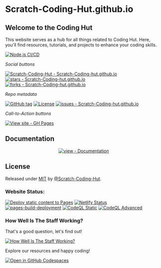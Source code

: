 # Scratch-Coding-Hut.github.io
## Welcome to the Coding Hut

This website serves as a hub for all things related to Coding Hut. Here, you'll find resources, tutorials, and projects to enhance your coding skills.

[![Node.js CI/CD](https://github.com/Scratch-Coding-Hut/Scratch-Coding-Hut/actions/workflows/node.js.yml/badge.svg)](https://github.com/Scratch-Coding-Hut/Scratch-Coding-Hut/actions/workflows/node.js.yml)

_Social buttons_

[![Scratch-Coding-Hut - Scratch-Coding-hut.github.io](https://img.shields.io/static/v1?label=Scratch-Coding-Hut&message=Scratch-Coding-hut.github.io&color=blue&logo=github)](https://github.com/Scratch-Coding-Hut/Scratch-Coding-hut.github.io "Go to GitHub repo")
[![stars - Scratch-Coding-hut.github.io](https://img.shields.io/github/stars/Scratch-Coding-Hut/Scratch-Coding-hut.github.io?style=social)](https://github.com/Scratch-Coding-Hut/Scratch-Coding-hut.github.io)
[![forks - Scratch-Coding-hut.github.io](https://img.shields.io/github/forks/Scratch-Coding-Hut/Scratch-Coding-hut.github.io?style=social)](https://github.com/Scratch-Coding-Hut/Scratch-Coding-hut.github.io)


_Repo metadata_


[![GitHub tag](https://img.shields.io/github/tag/Scratch-Coding-Hut/Scratch-Coding-hut.github.io?include_prereleases=&sort=semver&color=blue)](https://github.com/Scratch-Coding-Hut/Scratch-Coding-hut.github.io/releases/)
[![License](https://img.shields.io/badge/License-MIT-blue)](#license)
[![issues - Scratch-Coding-hut.github.io](https://img.shields.io/github/issues/Scratch-Coding-Hut/Scratch-Coding-hut.github.io)](https://github.com/Scratch-Coding-Hut/Scratch-Coding-hut.github.io/issues)

_Call-to-Action buttons_

[![View site - GH Pages](https://img.shields.io/badge/View_site-GH_Pages-2ea44f?style=for-the-badge)](https://scratch-coding-hut.github.io/Scratch-Coding-hut.github.io/)

## Documentation

<div align="center">

[![view - Documentation](https://img.shields.io/badge/view-Documentation-blue?style=for-the-badge)](/docs/ "Go to project documentation")

</div>


## License

Released under [MIT](/LICENSE) by [@Scratch-Coding-Hut](https://github.com/Scratch-Coding-Hut).

### Website Status:

[![Deploy static content to Pages](https://github.com/Scratch-Coding-Hut/Scratch-Coding-Hut.github.io/actions/workflows/static.yml/badge.svg)](https://github.com/Scratch-Coding-Hut/Scratch-Coding-Hut.github.io/actions/workflows/static.yml)
[![Netlify Status](https://api.netlify.com/api/v1/badges/24833615-5a91-45ff-87cd-42a9f87ddc9f/deploy-status)](https://app.netlify.com/sites/scratch-coding-hut/deploys)
[![pages-build-deployment](https://github.com/Scratch-Coding-Hut/Scratch-Coding-Hut.github.io/actions/workflows/pages/pages-build-deployment/badge.svg)](https://github.com/Scratch-Coding-Hut/Scratch-Coding-Hut.github.io/actions/workflows/pages/pages-build-deployment)
[![CodeQL Static](https://github.com/Scratch-Coding-Hut/Scratch-Coding-Hut.github.io/actions/workflows/github-code-scanning/codeql/badge.svg)](https://github.com/Scratch-Coding-Hut/Scratch-Coding-Hut.github.io/actions/workflows/github-code-scanning/codeql)
[![CodeQL Advanced](https://github.com/Scratch-Coding-Hut/Scratch-Coding-Hut.github.io/actions/workflows/codeql.yml/badge.svg)](https://github.com/Scratch-Coding-Hut/Scratch-Coding-Hut.github.io/actions/workflows/codeql.yml)

### How Well Is The Staff Working?
That's a good question, let's find out!

[![How Well Is The Staff Working?](https://github.com/Scratch-Coding-Hut/Scratch-Coding-Hut.github.io/actions/workflows/staff.yml/badge.svg)](https://github.com/Scratch-Coding-Hut/Scratch-Coding-Hut.github.io/actions/workflows/staff.yml)

Explore our resources and happy coding!

[![Open in GitHub Codespaces](https://github.com/codespaces/badge.svg)](https://codespaces.new/Scratch-Coding-Hut/Scratch-Coding-Hut.github.io)
